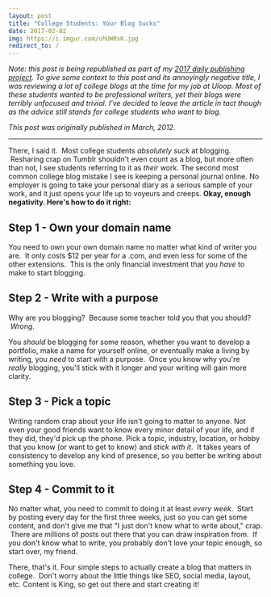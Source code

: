 ```yaml
---
layout: post
title: "College Students: Your Blog Sucks"
date: 2017-02-02
img: https://i.imgur.com/uhUWRsK.jpg
redirect_to: /
---
```

*Note: this post is being republished as part of my [2017 daily publishing project](https://www.karllhughes.com/posts/2017-writing-goal). To give some context to this post and its annoyingly negative title, I was reviewing a lot of college blogs at the time for my job at Uloop. Most of these students wanted to be professional writers, yet their blogs were terribly unfocused and trivial. I've decided to leave the article in tact though as the advice still stands for college students who want to blog.*

*This post was originally published in March, 2012.*

-----

There, I said it.  Most college students _absolutely suck_ at blogging.  Resharing crap on Tumblr shouldn't even count as a blog, but more often than not, I see students referring to it as _their_ work. The second most common college blog mistake I see is keeping a personal journal online. No employer is going to take your personal diary as a serious sample of your work, and it just opens your life up to voyeurs and creeps. **Okay, enough negativity. Here's how to do it right:**

## Step 1 - Own your domain name

You need to own your own domain name no matter what kind of writer you are.  It only costs $12 per year for a .com, and even less for some of the other extensions.  This is the only financial investment that you  _have_ to make to start blogging.

## Step 2 - Write with a purpose

Why are you blogging?  Because some teacher told you that you should?  _Wrong_.

You _should_ be blogging for some reason, whether you want to develop a portfolio, make a name for yourself online, or eventually make a living by writing, you _need_ to start with a purpose.  Once you know why you're _really_ blogging, you'll stick with it longer and your writing will gain more clarity.

## Step 3 - Pick a topic

Writing random crap about your life isn't going to matter to anyone. Not even your good friends want to know every minor detail of your life, and if they did, they'd pick up the phone. Pick a topic, industry, location, or hobby that you know (or want to get to know) and _stick with it_.  It takes years of consistency to develop any kind of presence, so you better be writing about something you love.

## Step 4 - Commit to it

No matter what, you need to commit to doing it at least _every week_.  Start by posting every day for the first three weeks, just so you can get some content, and don't give me that "I just don't know what to write about," crap.  There are millions of posts out there that you can draw inspiration from.  If you don't know what to write, you probably don't love your topic enough, so start over, my friend.

There, that's it. Four simple steps to actually create a blog that matters in college.  Don't worry about the little things like SEO, social media, layout, etc. Content is King, so get out there and start creating it!
